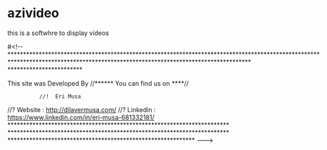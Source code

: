 # azivideo
this is a softwhre  to display videos


#<!--**********************************************************************************************************************************************************************************************************

This site was Developed By //****** You can find us on ****//

              //!  Eri Musa  
   //? Website  : http://dilavermusa.com/
   //? Linkedin : https://www.linkedin.com/in/eri-musa-681332181/
********************************************************************************************************************************************************************************************************** --->
